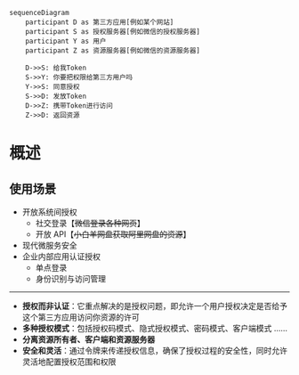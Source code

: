 
```mermaid
sequenceDiagram
    participant D as 第三方应用[例如某个网站]
    participant S as 授权服务器[例如微信的授权服务器]
	participant Y as 用户
	participant Z as 资源服务器[例如微信的资源服务器]

	D->>S: 给我Token
	S->>Y: 你要把权限给第三方用户吗
	Y->>S: 同意授权
	S->>D: 发放Token
	D->>Z: 携带Token进行访问
	Z->>D: 返回资源
```

# 概述
## 使用场景
- 开放系统间授权
	- 社交登录【~~微信登录各种网页~~】
	- 开放 API【~~小白羊网盘获取阿里网盘的资源~~】
- 现代微服务安全
- 企业内部应用认证授权
	- 单点登录
	- 身份识别与访问管理

---

- **授权而非认证**：它重点解决的是授权问题，即允许一个用户授权决定是否给予这个第三方应用访问你资源的许可
- **多种授权模式**：包括授权码模式、隐式授权模式、密码模式、客户端模式 ……
- **分离资源所有者、客户端和资源服务器**
- **安全和灵活**：通过令牌来传递授权信息，确保了授权过程的安全性，同时允许灵活地配置授权范围和权限

